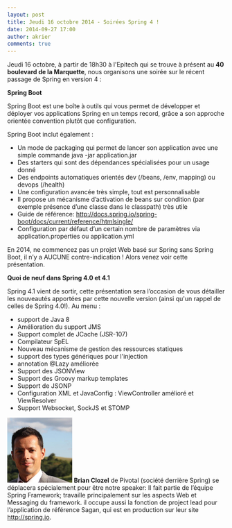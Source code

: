 ```yaml
---
layout: post
title: Jeudi 16 octobre 2014 - Soirées Spring 4 !
date: 2014-09-27 17:00
author: akrier
comments: true
---
```


Jeudi 16 octobre, à partir de 18h30 à l'Epitech qui se trouve à présent au **40 boulevard de la Marquette**, nous organisons une soirée sur le récent passage de Spring en version 4 :

**Spring Boot**

Spring Boot est une boîte à outils qui vous permet de développer et déployer vos applications Spring en un temps record, grâce a son approche orientée convention plutôt que configuration.

Spring Boot inclut également :

* Un mode de packaging qui permet de lancer son application avec une simple commande java -jar application.jar
* Des starters qui sont des dépendances spécialisées pour un usage donné
* Des endpoints automatiques orientés dev (/beans, /env, mapping) ou devops (/health)
* Une configuration avancée très simple, tout est personnalisable
* Il propose un mécanisme d’activation de beans sur condition (par exemple présence d’une classe dans le classpath) très utile
* Guide de référence: http://docs.spring.io/spring-boot/docs/current/reference/htmlsingle/
* Configuration par défaut d’un certain nombre de paramètres via application.properties ou application.yml

En 2014, ne commencez pas un projet Web basé sur Spring sans Spring Boot, il n’y a AUCUNE contre-indication ! Alors venez voir cette présentation.


**Quoi de neuf dans Spring 4.0 et 4.1**

Spring 4.1 vient de sortir, cette présentation sera l’occasion de vous détailler les nouveautés apportées par cette nouvelle version (ainsi qu'un rappel de celles de Spring 4.0!). Au menu :

* support de Java 8
* Amélioration du support JMS
* Support complet de JCache (JSR-107)
* Compilateur SpEL
* Nouveau mécanisme de gestion des ressources statiques
* support des types génériques pour l'injection
* annotation @Lazy améliorée
* Support des JSONView
* Support des Groovy markup templates
* Support de JSONP
* Configuration XML et JavaConfig : ViewController amélioré et ViewResolver
* Support Websocket, SockJS et STOMP

![Brian](/images/brianClozel.jpg)
**Brian Clozel** de Pivotal (société derrière Spring) se déplacera spécialement pour être notre speaker:
Il fait partie de l’équipe Spring Framework; travaille principalement sur les aspects Web et Messaging du framework.
il occupe aussi la fonction de project lead pour l’application de référence Sagan, qui est en production sur leur site http://spring.io.
